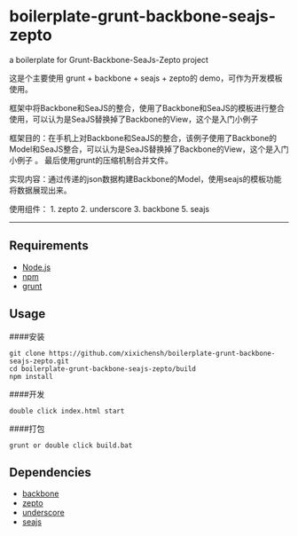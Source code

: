 # boilerplate-grunt-backbone-seajs-zepto
a boilerplate for Grunt-Backbone-SeaJs-Zepto project

这是个主要使用 grunt + backbone + seajs + zepto的 demo，可作为开发模板使用。

框架中将Backbone和SeaJS的整合，使用了Backbone和SeaJS的模板进行整合使用，可以认为是SeaJS替换掉了Backbone的View，这个是入门小例子

框架目的：在手机上对Backbone和SeaJS的整合，该例子使用了Backbone的Model和SeaJS整合，可以认为是SeaJS替换掉了Backbone的View，这个是入门小例子 。 最后使用grunt的压缩机制合并文件。

实现内容：通过传递的json数据构建Backbone的Model，使用seajs的模板功能将数据展现出来。

使用组件： 1. zepto 2. underscore 3. backbone 5. seajs

---------

## Requirements
 - [Node.js](https://nodejs.org)
 - [npm](https://www.npmjs.com/)
 - [grunt](https://github.com/gruntjs/grunt/)


## Usage
####安装
```
git clone https://github.com/xixichensh/boilerplate-grunt-backbone-seajs-zepto.git
cd boilerplate-grunt-backbone-seajs-zepto/build
npm install
```
####开发
```
double click index.html start
```
####打包
```
grunt or double click build.bat
```
## Dependencies
- [backbone](https://github.com/jashkenas/backbone)
- [zepto](https://github.com/madrobby/zepto)
- [underscore](https://github.com/jashkenas/underscore)
- [seajs](https://github.com/seajs/seajs)
